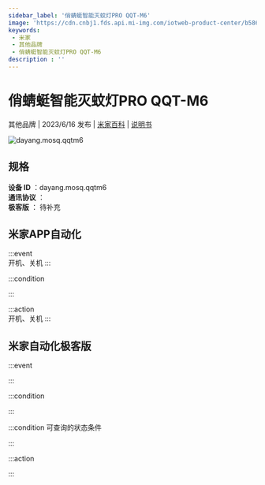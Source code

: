 ```yaml
---
sidebar_label: '俏蜻蜓智能灭蚊灯PRO QQT-M6'
image: 'https://cdn.cnbj1.fds.api.mi-img.com/iotweb-product-center/b58671c38b457e0882b1cb903f8ee7fe_1686029705006.png?GalaxyAccessKeyId=AKVGLQWBOVIRQ3XLEW&Expires=9223372036854775807&Signature=eNnCDP6lUmXSdrJE3MSA2oXC5os='
keywords: 
 - 米家
 - 其他品牌
 - 俏蜻蜓智能灭蚊灯PRO QQT-M6
description : ''
---
```

# 俏蜻蜓智能灭蚊灯PRO QQT-M6

其他品牌 | 2023/6/16 发布 | [米家百科](https://home.mi.com/webapp/content/baike/product/index.html?model=dayang.mosq.qqtm6) | [说明书](https://home.mi.com/views/introduction.html?model=dayang.mosq.qqtm6&region=cn)

![dayang.mosq.qqtm6](https://cdn.cnbj1.fds.api.mi-img.com/iotweb-product-center/b58671c38b457e0882b1cb903f8ee7fe_1686029705006.png?GalaxyAccessKeyId=AKVGLQWBOVIRQ3XLEW&Expires=9223372036854775807&Signature=eNnCDP6lUmXSdrJE3MSA2oXC5os=)

## 规格  
> 
**设备 ID** ：dayang.mosq.qqtm6  
**通讯协议** ：  
**极客版**  ： 待补充 


## 米家APP自动化  

:::event  
开机、关机
:::

:::condition  

:::

:::action   
开机、关机
:::

## 米家自动化极客版  

:::event  

:::

:::condition  

:::

:::condition 可查询的状态条件  

:::

:::action  

:::

        
